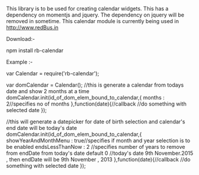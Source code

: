 This library is to be used for creating calendar widgets. This has a dependency on momentjs and jquery.
The dependency on jquery will be removed in sometime. This calendar module is currently being used in http://www.redBus.in

Download:-

npm install rb-calendar


Example :-

var Calendar = require('rb-calendar');

var domCalendar = Calendar();
//this is generate a calendar from todays date and show 2 months at a time
domCalendar.init(id_of_dom_elem_bound_to_calendar,{
	months : 2//specifies no of months
},function(date){//callback
	//do something with selected date
});

//this will generate a datepicker for date of birth selection and calendar's end date will be today's date
domCalendar.init(id_of_dom_elem_bound_to_calendar,{
	showYearAndMonthMenu : true//specifies if month and year selection is to be enabled
	endsLessThanNow : 2 //specifies number of years to remove from endDate from today's date default 0
	//today's date 9th November.2015 , then endDate will be 9th November , 2013
},function(date){//callback
	//do something with selected date
});
